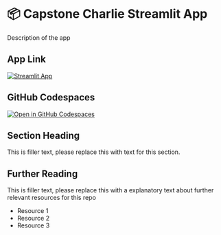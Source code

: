 # 📦 Capstone Charlie Streamlit App 

Description of the app

## App Link

[![Streamlit App](https://static.streamlit.io/badges/streamlit_badge_black_white.svg)](https://capstone-gd8jubadtengqobjob3eer.streamlit.app/)

## GitHub Codespaces

[![Open in GitHub Codespaces](https://github.com/codespaces/badge.svg)](https://codespaces.new/streamlit/app-starter-kit?quickstart=1)

## Section Heading

This is filler text, please replace this with text for this section.

## Further Reading

This is filler text, please replace this with a explanatory text about further relevant resources for this repo
- Resource 1
- Resource 2
- Resource 3
